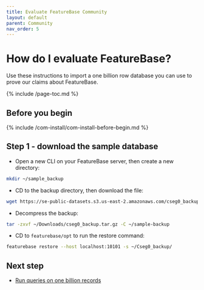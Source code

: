 ```yaml
---
title: Evaluate FeatureBase Community
layout: default
parent: Community
nav_order: 5
---
```


# How do I evaluate FeatureBase?

Use these instructions to import a one billion row database you can use to prove our claims about FeatureBase.

{% include /page-toc.md %}

## Before you begin

{% include /com-install/com-install-before-begin.md %}

## Step 1 - download the sample database

* Open a new CLI on your FeatureBase server, then create a new directory:
```sh
mkdir ~/sample_backup
```
* CD to the backup directory, then download the file:
```sh
wget https://se-public-datasets.s3.us-east-2.amazonaws.com/cseg0_backup.tar.gz
```

* Decompress the backup:
```sh
tar -zxvf ~/Downloads/cseg0_backup.tar.gz -C ~/sample-backup
```

* CD to `featurebase/opt` to run the restore command:
```sh
featurebase restore --host localhost:10101 -s ~/Cseg0_backup/
```

## Next step

* [Run queries on one billion records](/docs/sql-guide/examples/sql-eg-select/sql-eg-select-sample-db)
